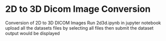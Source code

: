 # 2D to 3D Dicom Image Conversion
Conversion of 2D to 3D DICOM Images
Run 2d3d.ipynb in jupyter notebook
upload all the datasets files by selecting all files
then submit the dataset
output would be displayed
